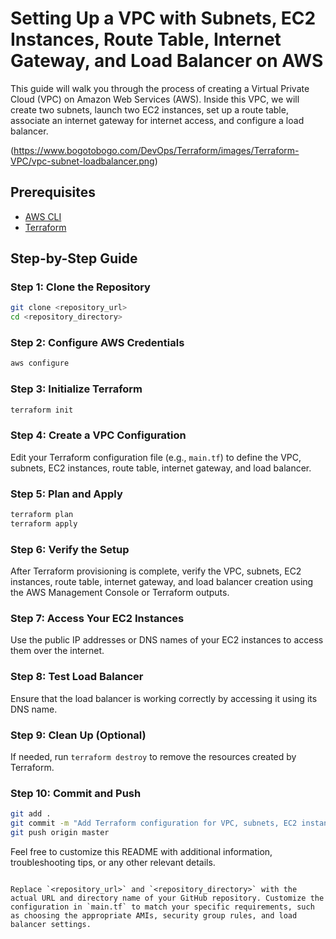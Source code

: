 
# Setting Up a VPC with Subnets, EC2 Instances, Route Table, Internet Gateway, and Load Balancer on AWS

This guide will walk you through the process of creating a Virtual Private Cloud (VPC) on Amazon Web Services (AWS). Inside this VPC, we will create two subnets, launch two EC2 instances, set up a route table, associate an internet gateway for internet access, and configure a load balancer.

(https://www.bogotobogo.com/DevOps/Terraform/images/Terraform-VPC/vpc-subnet-loadbalancer.png)

## Prerequisites

- [AWS CLI](https://aws.amazon.com/cli/)
- [Terraform](https://www.terraform.io/downloads.html)

## Step-by-Step Guide

### Step 1: Clone the Repository
```bash
git clone <repository_url>
cd <repository_directory>
```

### Step 2: Configure AWS Credentials
```bash
aws configure
```

### Step 3: Initialize Terraform
```bash
terraform init
```

### Step 4: Create a VPC Configuration
Edit your Terraform configuration file (e.g., `main.tf`) to define the VPC, subnets, EC2 instances, route table, internet gateway, and load balancer.

### Step 5: Plan and Apply
```bash
terraform plan
terraform apply
```

### Step 6: Verify the Setup
After Terraform provisioning is complete, verify the VPC, subnets, EC2 instances, route table, internet gateway, and load balancer creation using the AWS Management Console or Terraform outputs.

### Step 7: Access Your EC2 Instances
Use the public IP addresses or DNS names of your EC2 instances to access them over the internet.

### Step 8: Test Load Balancer
Ensure that the load balancer is working correctly by accessing it using its DNS name.

### Step 9: Clean Up (Optional)
If needed, run `terraform destroy` to remove the resources created by Terraform.

### Step 10: Commit and Push
```bash
git add .
git commit -m "Add Terraform configuration for VPC, subnets, EC2 instances, route table, internet gateway, and load balancer"
git push origin master
```

Feel free to customize this README with additional information, troubleshooting tips, or any other relevant details.
```

Replace `<repository_url>` and `<repository_directory>` with the actual URL and directory name of your GitHub repository. Customize the configuration in `main.tf` to match your specific requirements, such as choosing the appropriate AMIs, security group rules, and load balancer settings.
